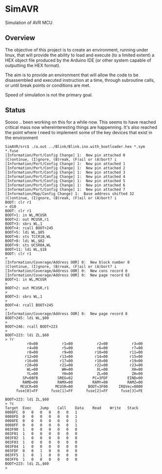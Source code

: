 # SimAVR
Simulation of AVR MCU

## Overview
The objective of this project is to create an environment, running under linux,
that will provide the ability to load and execute (to a limited extent) a HEX object
file produced by the Arduino IDE (or other system capable of outputting the HEX
format).

The aim is to provide an environment that will allow the code to be disassembled and
executed instruction at a time, through subroutine calls, or until break points or
conditions are met.

Speed of simulation is not the primary goal.

## Status

Soooo .. been working on this for a while now.  This seems to have reached critical mass
now whereinteresting things are happenning.  It's also reached the point where I need to
implement some of the key devices that exist in the environment

```
SimAVR/src$ ./a.out ../Blink/Blink.ino.with_bootloader.hex *.sym *.fuse
[Information/Port/Config Change] 1:  New pin attached 0
(C)ontinue, (I)gnore, (B)reak, (F)ail or (A)bort? i
[Information/Port/Config Change] 1:  New pin attached 1
[Information/Port/Config Change] 1:  New pin attached 2
[Information/Port/Config Change] 1:  New pin attached 3
[Information/Port/Config Change] 1:  New pin attached 4
[Information/Port/Config Change] 1:  New pin attached 5
[Information/Port/Config Change] 1:  New pin attached 6
[Information/Port/Config Change] 1:  New pin attached 7
[Information/Map/Config Change] 1:  Base address shifted 32
(C)ontinue, (I)gnore, (B)reak, (F)ail or (A)bort? i
BOOT: clr r1
> d10
BOOT: clr r1
BOOT+1: in WL,MCUSR
BOOT+2: out MCUSR,r1
BOOT+3: sbrs WL,1
BOOT+4: rcall BOOT+245
BOOT+5: ldi WL,$05
BOOT+6: sts TCCR1B,WL
BOOT+8: ldi WL,$02
BOOT+9: sts UCSR0A,WL
BOOT+11: ldi WL,$18
BOOT: clr r1
>    
[Information/Coverage/Address OOR] 0:  New block number 0
(C)ontinue, (I)gnore, (B)reak, (F)ail or (A)bort? i
[Information/Coverage/Address OOR] 0:  New cons record 0
[Information/Coverage/Address OOR] 0:  New page record 63
BOOT+1: in WL,MCUSR
> 
BOOT+2: out MCUSR,r1
> 
BOOT+3: sbrs WL,1
> 
BOOT+4: rcall BOOT+245
> 
[Information/Coverage/Address OOR] 0:  New page record 8
BOOT+245: ldi WL,$00
> 
BOOT+246: rcall BOOT+223
> 
BOOT+223: ldi ZL,$60
> ?r
          r0=00	          r1=00	          r2=00	          r3=00
          r4=00	          r5=00	          r6=00	          r7=00
          r8=00	          r9=00	         r10=00	         r11=00
         r12=00	         r13=00	         r14=00	         r15=00
         r16=00	         r17=00	         r18=00	         r19=00
         r20=00	         r21=00	         r22=00	         r23=00
          WL=00	          WH=00	          XL=00	          XH=00
          YL=00	          YH=00	          ZL=00	          ZH=00
        SP=08FB	        SREG=02	        PC=3FDF	        EIND=00
        RAMD=00	        RAMX=00	        RAMY=00	        RAMZ=00
       MCUCR=00	       MCUSR=00	      BOOT=3F00	    IRQVec=0000
     fuse[0]=FF	     fuse[1]=FF	     fuse[2]=FF	     fuse[3]=FE

BOOT+223: ldi ZL,$60
> ?c
Target	Exec	Jump	Call	Data	Read	Write	Stack
0008FC	0	0	0	0	0	0	1
0008FD	0	0	0	0	0	0	1
0008FE	0	0	0	0	0	0	1
0008FF	0	0	0	0	0	0	1
003F00	1	0	0	0	0	0	0
003F01	1	0	0	0	0	0	0
003F02	1	0	0	0	0	0	0
003F03	1	0	0	0	0	0	0
003F04	1	0	0	0	0	0	0
003FDF	0	0	1	0	0	0	0
003FF5	1	0	1	0	0	0	0
003FF6	1	0	0	0	0	0	0
BOOT+223: ldi ZL,$60
> 
```
